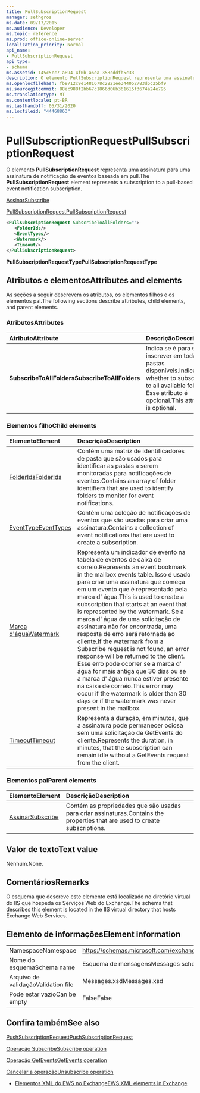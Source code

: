 ```yaml
---
title: PullSubscriptionRequest
manager: sethgros
ms.date: 09/17/2015
ms.audience: Developer
ms.topic: reference
ms.prod: office-online-server
localization_priority: Normal
api_name:
- PullSubscriptionRequest
api_type:
- schema
ms.assetid: 145c5cc7-a894-4f0b-a6ea-358cddfb5c33
description: O elemento PullSubscriptionRequest representa uma assinatura para uma assinatura de notificação de eventos baseada em pull.
ms.openlocfilehash: fb9712c9e1481678c2821ee344052783d5c25bf9
ms.sourcegitcommit: 88ec988f2bb67c1866d06b361615f3674a24e795
ms.translationtype: MT
ms.contentlocale: pt-BR
ms.lasthandoff: 05/31/2020
ms.locfileid: "44468863"
---
```

# <a name="pullsubscriptionrequest"></a><span data-ttu-id="d493f-103">PullSubscriptionRequest</span><span class="sxs-lookup"><span data-stu-id="d493f-103">PullSubscriptionRequest</span></span>

<span data-ttu-id="d493f-104">O elemento **PullSubscriptionRequest** representa uma assinatura para uma assinatura de notificação de eventos baseada em pull.</span><span class="sxs-lookup"><span data-stu-id="d493f-104">The **PullSubscriptionRequest** element represents a subscription to a pull-based event notification subscription.</span></span> 
  
[<span data-ttu-id="d493f-105">Assinar</span><span class="sxs-lookup"><span data-stu-id="d493f-105">Subscribe</span></span>](subscribe.md)
  
[<span data-ttu-id="d493f-106">PullSubscriptionRequest</span><span class="sxs-lookup"><span data-stu-id="d493f-106">PullSubscriptionRequest</span></span>](pullsubscriptionrequest.md)
  
```XML
<PullSubscriptionRequest SubscribeToAllFolders="">
   <FolderIds/>
   <EventTypes/>
   <Watermark/>
   <Timeout/>
</PullSubscriptionRequest>
```

 <span data-ttu-id="d493f-107">**PullSubscriptionRequestType**</span><span class="sxs-lookup"><span data-stu-id="d493f-107">**PullSubscriptionRequestType**</span></span>
## <a name="attributes-and-elements"></a><span data-ttu-id="d493f-108">Atributos e elementos</span><span class="sxs-lookup"><span data-stu-id="d493f-108">Attributes and elements</span></span>

<span data-ttu-id="d493f-109">As seções a seguir descrevem os atributos, os elementos filhos e os elementos pai.</span><span class="sxs-lookup"><span data-stu-id="d493f-109">The following sections describe attributes, child elements, and parent elements.</span></span>
  
### <a name="attributes"></a><span data-ttu-id="d493f-110">Atributos</span><span class="sxs-lookup"><span data-stu-id="d493f-110">Attributes</span></span>

|<span data-ttu-id="d493f-111">**Atributo**</span><span class="sxs-lookup"><span data-stu-id="d493f-111">**Attribute**</span></span>|<span data-ttu-id="d493f-112">**Descrição**</span><span class="sxs-lookup"><span data-stu-id="d493f-112">**Description**</span></span>|
|:-----|:-----|
|<span data-ttu-id="d493f-113">**SubscribeToAllFolders**</span><span class="sxs-lookup"><span data-stu-id="d493f-113">**SubscribeToAllFolders**</span></span> <br/> |<span data-ttu-id="d493f-114">Indica se é para se inscrever em todas as pastas disponíveis.</span><span class="sxs-lookup"><span data-stu-id="d493f-114">Indicates whether to subscribe to all available folders.</span></span> <span data-ttu-id="d493f-115">Esse atributo é opcional.</span><span class="sxs-lookup"><span data-stu-id="d493f-115">This attribute is optional.</span></span>  <br/> |
   
### <a name="child-elements"></a><span data-ttu-id="d493f-116">Elementos filho</span><span class="sxs-lookup"><span data-stu-id="d493f-116">Child elements</span></span>

|<span data-ttu-id="d493f-117">**Elemento**</span><span class="sxs-lookup"><span data-stu-id="d493f-117">**Element**</span></span>|<span data-ttu-id="d493f-118">**Descrição**</span><span class="sxs-lookup"><span data-stu-id="d493f-118">**Description**</span></span>|
|:-----|:-----|
|[<span data-ttu-id="d493f-119">FolderIds</span><span class="sxs-lookup"><span data-stu-id="d493f-119">FolderIds</span></span>](folderids.md) <br/> |<span data-ttu-id="d493f-120">Contém uma matriz de identificadores de pasta que são usados para identificar as pastas a serem monitoradas para notificações de eventos.</span><span class="sxs-lookup"><span data-stu-id="d493f-120">Contains an array of folder identifiers that are used to identify folders to monitor for event notifications.</span></span>  <br/> |
|[<span data-ttu-id="d493f-121">EventType</span><span class="sxs-lookup"><span data-stu-id="d493f-121">EventTypes</span></span>](eventtypes.md) <br/> |<span data-ttu-id="d493f-122">Contém uma coleção de notificações de eventos que são usadas para criar uma assinatura.</span><span class="sxs-lookup"><span data-stu-id="d493f-122">Contains a collection of event notifications that are used to create a subscription.</span></span>  <br/> |
|[<span data-ttu-id="d493f-123">Marca d'água</span><span class="sxs-lookup"><span data-stu-id="d493f-123">Watermark</span></span>](watermark.md) <br/> |<span data-ttu-id="d493f-124">Representa um indicador de evento na tabela de eventos de caixa de correio.</span><span class="sxs-lookup"><span data-stu-id="d493f-124">Represents an event bookmark in the mailbox events table.</span></span> <span data-ttu-id="d493f-125">Isso é usado para criar uma assinatura que começa em um evento que é representado pela marca d' água.</span><span class="sxs-lookup"><span data-stu-id="d493f-125">This is used to create a subscription that starts at an event that is represented by the watermark.</span></span> <span data-ttu-id="d493f-126">Se a marca d' água de uma solicitação de assinatura não for encontrada, uma resposta de erro será retornada ao cliente.</span><span class="sxs-lookup"><span data-stu-id="d493f-126">If the watermark from a Subscribe request is not found, an error response will be returned to the client.</span></span> <span data-ttu-id="d493f-127">Esse erro pode ocorrer se a marca d' água for mais antiga que 30 dias ou se a marca d' água nunca estiver presente na caixa de correio.</span><span class="sxs-lookup"><span data-stu-id="d493f-127">This error may occur if the watermark is older than 30 days or if the watermark was never present in the mailbox.</span></span>  <br/> |
|[<span data-ttu-id="d493f-128">Timeout</span><span class="sxs-lookup"><span data-stu-id="d493f-128">Timeout</span></span>](timeout.md) <br/> |<span data-ttu-id="d493f-129">Representa a duração, em minutos, que a assinatura pode permanecer ociosa sem uma solicitação de GetEvents do cliente.</span><span class="sxs-lookup"><span data-stu-id="d493f-129">Represents the duration, in minutes, that the subscription can remain idle without a GetEvents request from the client.</span></span>  <br/> |
   
### <a name="parent-elements"></a><span data-ttu-id="d493f-130">Elementos pai</span><span class="sxs-lookup"><span data-stu-id="d493f-130">Parent elements</span></span>

|<span data-ttu-id="d493f-131">**Elemento**</span><span class="sxs-lookup"><span data-stu-id="d493f-131">**Element**</span></span>|<span data-ttu-id="d493f-132">**Descrição**</span><span class="sxs-lookup"><span data-stu-id="d493f-132">**Description**</span></span>|
|:-----|:-----|
|[<span data-ttu-id="d493f-133">Assinar</span><span class="sxs-lookup"><span data-stu-id="d493f-133">Subscribe</span></span>](subscribe.md) <br/> |<span data-ttu-id="d493f-134">Contém as propriedades que são usadas para criar assinaturas.</span><span class="sxs-lookup"><span data-stu-id="d493f-134">Contains the properties that are used to create subscriptions.</span></span>  <br/> |
   
## <a name="text-value"></a><span data-ttu-id="d493f-135">Valor de texto</span><span class="sxs-lookup"><span data-stu-id="d493f-135">Text value</span></span>

<span data-ttu-id="d493f-136">Nenhum.</span><span class="sxs-lookup"><span data-stu-id="d493f-136">None.</span></span>
  
## <a name="remarks"></a><span data-ttu-id="d493f-137">Comentários</span><span class="sxs-lookup"><span data-stu-id="d493f-137">Remarks</span></span>

<span data-ttu-id="d493f-138">O esquema que descreve este elemento está localizado no diretório virtual do IIS que hospeda os Serviços Web do Exchange.</span><span class="sxs-lookup"><span data-stu-id="d493f-138">The schema that describes this element is located in the IIS virtual directory that hosts Exchange Web Services.</span></span>
  
## <a name="element-information"></a><span data-ttu-id="d493f-139">Elemento de informações</span><span class="sxs-lookup"><span data-stu-id="d493f-139">Element information</span></span>

|||
|:-----|:-----|
|<span data-ttu-id="d493f-140">Namespace</span><span class="sxs-lookup"><span data-stu-id="d493f-140">Namespace</span></span>  <br/> |https://schemas.microsoft.com/exchange/services/2006/messages  <br/> |
|<span data-ttu-id="d493f-141">Nome do esquema</span><span class="sxs-lookup"><span data-stu-id="d493f-141">Schema name</span></span>  <br/> |<span data-ttu-id="d493f-142">Esquema de mensagens</span><span class="sxs-lookup"><span data-stu-id="d493f-142">Messages schema</span></span>  <br/> |
|<span data-ttu-id="d493f-143">Arquivo de validação</span><span class="sxs-lookup"><span data-stu-id="d493f-143">Validation file</span></span>  <br/> |<span data-ttu-id="d493f-144">Messages.xsd</span><span class="sxs-lookup"><span data-stu-id="d493f-144">Messages.xsd</span></span>  <br/> |
|<span data-ttu-id="d493f-145">Pode estar vazio</span><span class="sxs-lookup"><span data-stu-id="d493f-145">Can be empty</span></span>  <br/> |<span data-ttu-id="d493f-146">False</span><span class="sxs-lookup"><span data-stu-id="d493f-146">False</span></span>  <br/> |
   
## <a name="see-also"></a><span data-ttu-id="d493f-147">Confira também</span><span class="sxs-lookup"><span data-stu-id="d493f-147">See also</span></span>



[<span data-ttu-id="d493f-148">PushSubscriptionRequest</span><span class="sxs-lookup"><span data-stu-id="d493f-148">PushSubscriptionRequest</span></span>](pushsubscriptionrequest.md)
  
[<span data-ttu-id="d493f-149">Operação Subscribe</span><span class="sxs-lookup"><span data-stu-id="d493f-149">Subscribe operation</span></span>](subscribe-operation.md)
  
[<span data-ttu-id="d493f-150">Operação GetEvents</span><span class="sxs-lookup"><span data-stu-id="d493f-150">GetEvents operation</span></span>](getevents-operation.md)
  
[<span data-ttu-id="d493f-151">Cancelar a operação</span><span class="sxs-lookup"><span data-stu-id="d493f-151">Unsubscribe operation</span></span>](unsubscribe-operation.md)


- [<span data-ttu-id="d493f-152">Elementos XML do EWS no Exchange</span><span class="sxs-lookup"><span data-stu-id="d493f-152">EWS XML elements in Exchange</span></span>](ews-xml-elements-in-exchange.md)

